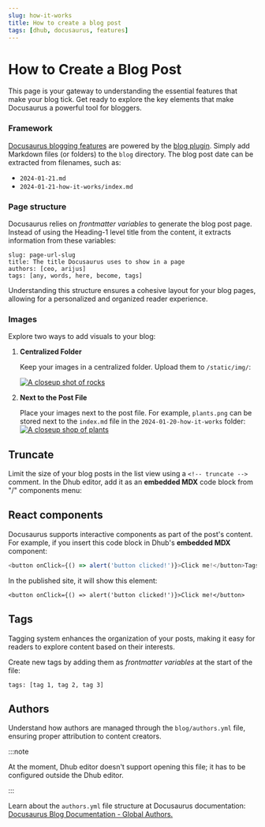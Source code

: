 ```yaml
---
slug: how-it-works
title: How to create a blog post
tags: [dhub, docusaurus, features]
---
```


# How to Create a Blog Post

This page is your gateway to understanding the essential features that make your blog tick. Get ready to explore the key elements that make Docusaurus a powerful tool for bloggers.

### Framework

[Docusaurus blogging features](https://docusaurus.io/docs/blog) are powered by the [blog plugin](https://docusaurus.io/docs/api/plugins/@docusaurus/plugin-content-blog). Simply add Markdown files (or folders) to the `blog` directory. The blog post date can be extracted from filenames, such as:

- `2024-01-21.md`
- `2024-01-21-how-it-works/index.md`

### Page structure

Docusaurus relies on _frontmatter variables_ to generate the blog post page. Instead of using the Heading-1 level title from the content, it extracts information from these variables:

```
slug: page-url-slug
title: The title Docusaurus uses to show in a page
authors: [ceo, arijus]
tags: [any, words, here, become, tags]
```

Understanding this structure ensures a cohesive layout for your blog pages, allowing for a personalized and organized reader experience.

### Images

Explore two ways to add visuals to your blog:

1. **Centralized Folder**

   Keep your images in a centralized folder. Upload them to `/static/img/`:

   [![A closeup shot of rocks](/img/rocks.jpg "A photo by Nick Nice")](https://unsplash.com/photos/shallow-focus-photography-of-gravels-zwjSCTItiZU)

2. **Next to the Post File**

   Place your images next to the post file. For example, `plants.png` can be stored next to the `index.md` file in the `2024-01-20-how-it-works` folder:[![A closeup shop of plants](./plants.jpg "A photo by Nahil Naseer")](https://unsplash.com/photos/green-leaf-plants-xljtGZ2-P3Y)

## Truncate

Limit the size of your blog posts in the list view using a `<!-- truncate -->` comment. In the Dhub editor, add it as an **embedded MDX** code block from "/" components menu:

<!--truncate-->

## React components

Docusaurus supports interactive components as part of the post's content. For example, if you insert this code block in Dhub's **embedded MDX** component:

```js
<button onClick={() => alert('button clicked!')}>Click me!</button>Tags
```

In the published site, it will show this element:

```mdx-code-block
<button onClick={() => alert('button clicked!')}>Click me!</button>
```

## Tags

Tagging system enhances the organization of your posts, making it easy for readers to explore content based on their interests.

Create new tags by adding them as _frontmatter variables_ at the start of the file:

```
tags: [tag 1, tag 2, tag 3]
```

## Authors

Understand how authors are managed through the `blog/authors.yml` file, ensuring proper attribution to content creators.

:::note

At the moment, Dhub editor doesn't support opening this file; it has to be configured outside the Dhub editor.

:::

Learn about the `authors.yml` file structure at Docusaurus documentation: [Docusaurus Blog Documentation - Global Authors.](https://docusaurus.io/docs/blog#global-authors)
